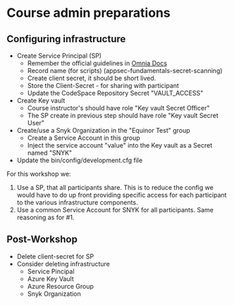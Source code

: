 # Course admin preparations

## Configuring infrastructure

- Create Service Principal (SP)
  - Remember the official guidelines in [Omnia Docs](https://docs.omnia.equinor.com/governance/iam/App-General-Info/)
  - Record name (for scripts) (appsec-fundamentals-secret-scanning)
  - Create client secret, it should be short lived.
  - Store the Client-Secret - for sharing with participant
  - Update the CodeSpace Repository Secret "VAULT_ACCESS"
- Create Key vault
  - Course instructor's should have role "Key vault Secret Officer"
  - The SP create in previous step should have role "Key vault Secret User"
- Create/use a Snyk Organization in the "Equinor Test" group
  - Create a Service Account in this group
  - Inject the service account "value" into the Key vault as a Secret named "SNYK"
- Update the bin/config/development.cfg file

For this workshop we:

1. Use a SP, that all participants share. This is to reduce the config we would have to do up front providing specific access for each participant to the various infrastructure components.
2. Use a common Service Account for SNYK for all participants. Same reasoning as for #1.

## Post-Workshop

- Delete client-secret for SP
- Consider deleting infrastructure
  - Service Pincipal
  - Azure Key Vault
  - Azure Resource Group
  - Snyk Organization

